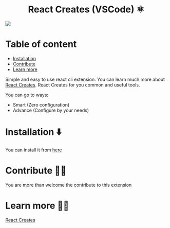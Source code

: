 <p align="center">
 <h1 align="center">
 React Creates (VSCode) ⚛️
 </h1>
<img src="https://github.com/tzachbon/react-creates/blob/master/packages/react-creates-vscode/screencast.gif?raw=true">
</p>

# Table of content

- [Installation](#installation)
- [Contribute](#contribute)
- [Learn more](#learn-more)

Simple and easy to use react cli extension.
You can learn much more about [React Creates](https://github.com/tzachbon/react-creates/tree/master/packages/react-creates).
React Creates for you common and useful tools.

You can go to ways:

- Smart (Zero configuration)
- Advance (Configure by your needs)

# Installation ⬇️

You can install it from [here](https://marketplace.visualstudio.com/items?itemName=TzachBonfil.react-creates-vsc)

# Contribute 👷‍♂️

You are more than welcome the contribute to this extension

# Learn more 👩‍🏫

[React Creates](https://github.com/tzachbon/react-creates/tree/master/packages/react-creates)